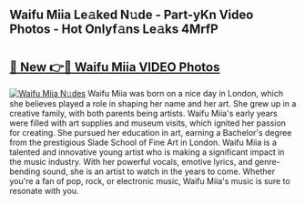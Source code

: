 ## Waifu Miia Le𝚊ked N𝚞de - Part-yKn Video Photos - Hot Onlyf𝚊ns Le𝚊ks 4MrfP

# <h2><a href="http://ab38145.deff.icu/?id=Waifu+Miia">🔗 New 👉🔴 Waifu Miia VIDEO Photos</a></h2>

[![Waifu Miia N𝚞des](https://i.imgur.com/rIISA9y.gif)](http://ab38145.deff.icu/?id=Waifu+Miia)
Waifu Miia was born on a nice day in London, which she believes played a role in shaping her name and her art. She grew up in a creative family, with both parents being artists. Waifu Miia's early years were filled with art supplies and museum visits, which ignited her passion for creating. She pursued her education in art, earning a Bachelor's degree from the prestigious Slade School of Fine Art in London. Waifu Miia is a talented and innovative young artist who is making a significant impact in the music industry. With her powerful vocals, emotive lyrics, and genre-bending sound, she is an artist to watch in the years to come. Whether you're a fan of pop, rock, or electronic music, Waifu Miia's music is sure to resonate with you.
